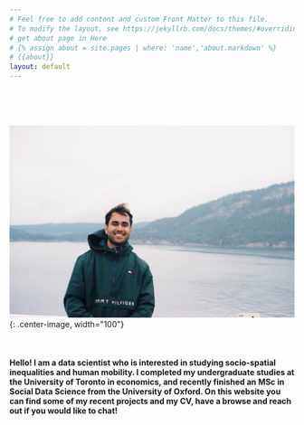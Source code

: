```yaml
---
# Feel free to add content and custom Front Matter to this file.
# To modify the layout, see https://jekyllrb.com/docs/themes/#overriding-theme-defaults
# get about page in Here
# {% assign about = site.pages | where: 'name','about.markdown' %}
# {{about}}
layout: default
---
```


<br/><br/><br/>


![image](static/prof_pic.jpg){: .center-image, width="100"}

<br/>

#### Hello! I am a data scientist who is interested in studying socio-spatial inequalities and human mobility. I completed my undergraduate studies at the University of Toronto in economics, and recently finished an MSc in Social Data Science from the University of Oxford. On this website you can find some of my recent projects and my CV, have a browse and reach out if you would like to chat!



